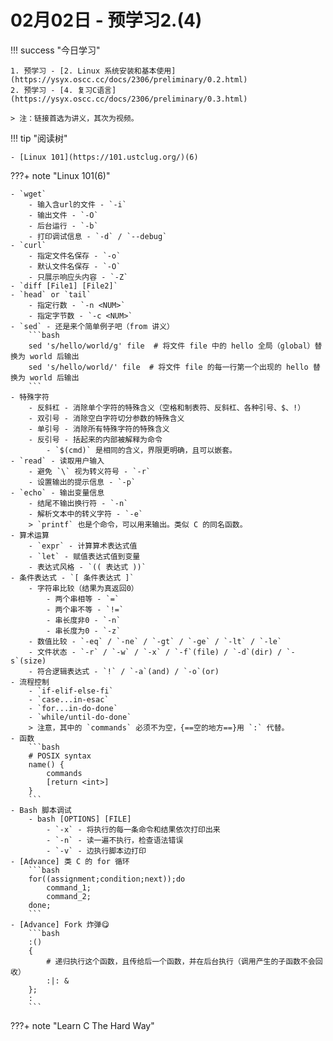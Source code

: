 # 02月02日 - 预学习2.(4)

!!! success "今日学习"

    1. 预学习 - [2. Linux 系统安装和基本使用](https://ysyx.oscc.cc/docs/2306/preliminary/0.2.html)
    2. 预学习 - [4. 复习C语言](https://ysyx.oscc.cc/docs/2306/preliminary/0.3.html)

    > 注：链接首选为讲义，其次为视频。

!!! tip "阅读树"

    - [Linux 101](https://101.ustclug.org/)(6)

???+ note "Linux 101(6)"

    - `wget`
        - 输入含url的文件 - `-i`
        - 输出文件 - `-O`
        - 后台运行 - `-b`
        - 打印调试信息 - `-d` / `--debug`
    - `curl`
        - 指定文件名保存 - `-o`
        - 默认文件名保存 - `-O`
        - 只展示响应头内容 - `-Z`
    - `diff [File1] [File2]`
    - `head` or `tail` 
        - 指定行数 - `-n <NUM>`
        - 指定字节数 - `-c <NUM>`
    - `sed` - 还是来个简单例子吧（from 讲义）
        ```bash
        sed 's/hello/world/g' file  # 将文件 file 中的 hello 全局（global）替换为 world 后输出
        sed 's/hello/world/' file  # 将文件 file 的每一行第一个出现的 hello 替换为 world 后输出
        ```
    - 特殊字符
        - 反斜杠 - 消除单个字符的特殊含义（空格和制表符、反斜杠、各种引号、$、!）
        - 双引号 - 消除空白字符切分参数的特殊含义
        - 单引号 - 消除所有特殊字符的特殊含义
        - 反引号 - 括起来的内部被解释为命令
            - `$(cmd)` 是相同的含义，界限更明确，且可以嵌套。
    - `read` - 读取用户输入
        - 避免 `\` 视为转义符号 - `-r`
        - 设置输出的提示信息 - `-p`
    - `echo` - 输出变量信息
        - 结尾不输出换行符 - `-n`
        - 解析文本中的转义字符 - `-e`
        > `printf` 也是个命令，可以用来输出。类似 C 的同名函数。
    - 算术运算
        - `expr` - 计算算术表达式值
        - `let` - 赋值表达式值到变量
        - 表达式风格 - `(( 表达式 ))`
    - 条件表达式 - `[ 条件表达式 ]`
        - 字符串比较（结果为真返回0）
            - 两个串相等 - `=`
            - 两个串不等 - `!=`
            - 串长度非0 - `-n`
            - 串长度为0 - `-z`
        - 数值比较 - `-eq` / `-ne` / `-gt` / `-ge` / `-lt` / `-le`
        - 文件状态 - `-r` / `-w` / `-x` / `-f`(file) / `-d`(dir) / `-s`(size)
        - 符合逻辑表达式 - `!` / `-a`(and) / `-o`(or)
    - 流程控制
        - `if-elif-else-fi`
        - `case...in-esac`
        - `for...in-do-done`
        - `while/until-do-done`
        > 注意，其中的 `commands` 必须不为空，{==空的地方==}用 `:` 代替。 
    - 函数
        ```bash
        # POSIX syntax
        name() {
            commands
            [return <int>]
        }
        ``` 
    - Bash 脚本调试
        - bash [OPTIONS] [FILE]
            - `-x` - 将执行的每一条命令和结果依次打印出来
            - `-n` - 读一遍不执行，检查语法错误
            - `-v` - 边执行脚本边打印
    - [Advance] 类 C 的 for 循环
        ```bash
        for((assignment;condition;next));do
            command_1;
            command_2;
        done;
        ```
    - [Advance] Fork 炸弹😋
        ```bash
        :()
        {
            # 递归执行这个函数，且传给后一个函数，并在后台执行（调用产生的子函数不会回收）
            :|: &   
        };
        :
        ``` 

???+ note "Learn C The Hard Way"